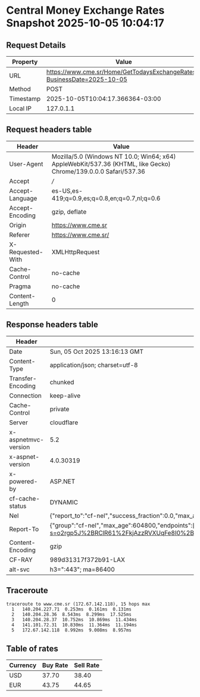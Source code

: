 # Central Money Exchange Rates Snapshot 2025-10-05 10:04:17
## Request Details

| Property | Value |
|----------|-------|
| URL | https://www.cme.sr/Home/GetTodaysExchangeRates/?BusinessDate=2025-10-05 |
| Method | POST |
| Timestamp | 2025-10-05T10:04:17.366364-03:00 |
| Local IP | 127.0.1.1 |
    
## Request headers table

| Header | Value |
|--------|-------|
| User-Agent | Mozilla/5.0 (Windows NT 10.0; Win64; x64) AppleWebKit/537.36 (KHTML, like Gecko) Chrome/139.0.0.0 Safari/537.36 |
| Accept | */* |
| Accept-Language | es-US,es-419;q=0.9,es;q=0.8,en;q=0.7,nl;q=0.6 |
| Accept-Encoding | gzip, deflate |
| Origin | https://www.cme.sr |
| Referer | https://www.cme.sr/ |
| X-Requested-With | XMLHttpRequest |
| Cache-Control | no-cache |
| Pragma | no-cache |
| Content-Length | 0 |

    
## Response headers table
| Header | Value |
|--------|-------|
| Date | Sun, 05 Oct 2025 13:16:13 GMT |
| Content-Type | application/json; charset=utf-8 |
| Transfer-Encoding | chunked |
| Connection | keep-alive |
| Cache-Control | private |
| Server | cloudflare |
| x-aspnetmvc-version | 5.2 |
| x-aspnet-version | 4.0.30319 |
| x-powered-by | ASP.NET |
| cf-cache-status | DYNAMIC |
| Nel | {"report_to":"cf-nel","success_fraction":0.0,"max_age":604800} |
| Report-To | {"group":"cf-nel","max_age":604800,"endpoints":[{"url":"https://a.nel.cloudflare.com/report/v4?s=o2rgp5J%2BRClR61%2FkjAzzRVXUqFe8I0%2BEwK0wReSdV9xdQ5uai0ifMNbxsGvyG3XgzF%2Fa2G4lQPDzMKFS4%2FwuIcpJSwA%2BSsCzc8g%3D"}]} |
| Content-Encoding | gzip |
| CF-RAY | 989d31317f372b91-LAX |
| alt-svc | h3=":443"; ma=86400 |

## Traceroute 

```
traceroute to www.cme.sr (172.67.142.118), 15 hops max
  1   140.204.227.71  0.253ms  0.161ms  0.131ms 
  2   140.204.28.36  8.543ms  8.299ms  17.525ms 
  3   140.204.28.37  10.752ms  10.869ms  11.434ms 
  4   141.101.72.31  10.830ms  11.364ms  11.194ms 
  5   172.67.142.118  8.992ms  9.008ms  8.957ms 

```


## Table of rates

| Currency | Buy Rate | Sell Rate |
|----------|----------|-----------|
| USD | 37.70 | 38.40 |
| EUR | 43.75 | 44.65 |
